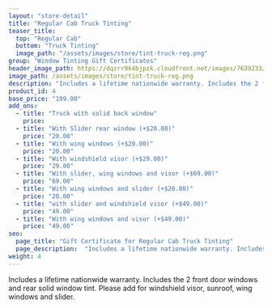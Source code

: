 ```yaml
---
layout: "store-detail"
title: "Regular Cab Truck Tinting"
teaser_title:
  top: "Regular Cab"
  bottom: "Truck Tinting"
  image_path: "/assets/images/store/tint-truck-reg.png"
group: "Window Tinting Gift Certificates"
header_image_path: https://dqzrr9k4bjpzk.cloudfront.net/images/7639233/346603582.jpg
image_path: /assets/images/store/tint-truck-reg.png
description: "Includes a lifetime nationwide warranty. Includes the 2 front door windows and rear solid window tint."
product_id: 4
base_price: "199.00"
add_ons:
  - title: "Truck with solid back window"
    price:
  - title: "With Slider rear window (+$20.00)"
    price: "20.00"
  - title: "With wing windows (+$20.00)"
    price: "20.00"
  - title: "With windshield visor (+$29.00)"
    price: "29.00"
  - title: "With slider, wing windows and visor (+$69.00)"
    price: "69.00"
  - title: "With wing windows and slider (+$20.00)"
    price: "20.00"
  - title: "with slider and windshield visor (+$49.00)"
    price: "49.00"
  - title: "With wing windows and visor (+$49.00)"
    price: "49.00"
seo:
  page_title: "Gift Certificate for Regular Cab Truck Tinting"
  page_description:  "Includes a lifetime nationwide warranty. Includes the 2 front door windows and rear solid window tint. "
weight: 4
---
```

Includes a lifetime nationwide warranty. Includes the 2 front door windows and rear solid window tint. Please add for windshield visor, sunroof, wing windows and slider.
